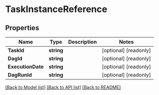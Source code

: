 # TaskInstanceReference

## Properties

Name | Type | Description | Notes
------------ | ------------- | ------------- | -------------
**TaskId** | **string** |  | [optional] [readonly] 
**DagId** | **string** |  | [optional] [readonly] 
**ExecutionDate** | **string** |  | [optional] [readonly] 
**DagRunId** | **string** |  | [optional] [readonly] 

[[Back to Model list]](../README.md#documentation-for-models) [[Back to API list]](../README.md#documentation-for-api-endpoints) [[Back to README]](../README.md)


